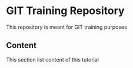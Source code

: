 # GIT Training Repository

This repository is meant for GIT training purposes

## Content

This section list content of this tutorial